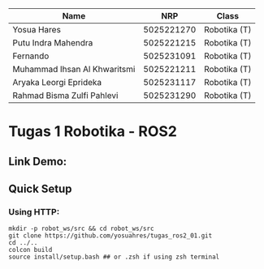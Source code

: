 | Name           | NRP        | Class     |
| ---            | ---        | ----------|
| Yosua Hares | 5025221270 | Robotika (T)|
| Putu Indra Mahendra | 5025221215 | Robotika (T) |
Fernando|5025231091|Robotika (T)|
|Muhammad Ihsan Al Khwaritsmi|5025221211|Robotika (T)|
|Aryaka Leorgi Eprideka|5025231117|Robotika (T)|
|Rahmad Bisma Zulfi Pahlevi|5025231290|Robotika (T)|


# Tugas 1 Robotika - ROS2

## Link Demo:


## Quick Setup 

### Using HTTP:

```
mkdir -p robot_ws/src && cd robot_ws/src
git clone https://github.com/yosuahres/tugas_ros2_01.git
cd ../..
colcon build 
source install/setup.bash ## or .zsh if using zsh terminal
```
